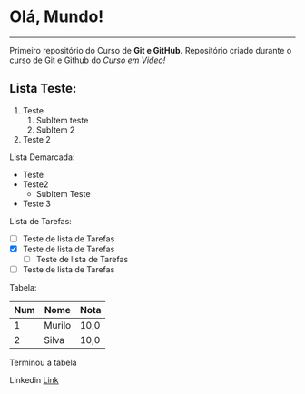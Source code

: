 # Olá, Mundo!
***
 Primeiro repositório do Curso de **Git e GitHub.** 
 Repositório criado durante o curso de Git e Github do *Curso em Video!*

## Lista Teste:

1. Teste
    1. SubItem teste
    1. SubItem 2
1. Teste 2 


Lista Demarcada:

* Teste
* Teste2
   * SubItem Teste
* Teste 3 


Lista de Tarefas:

-[ ] Teste de lista de Tarefas
-[x] Teste de lista de Tarefas
   -[ ] Teste de lista de Tarefas
-[ ] Teste de lista de Tarefas

Tabela:

Num | Nome | Nota
---|---|---
1|Murilo|10,0
2|Silva|10,0

Terminou a tabela

Linkedin [Link](https://www.linkedin.com/in/murilo-silva-b1873577/)
